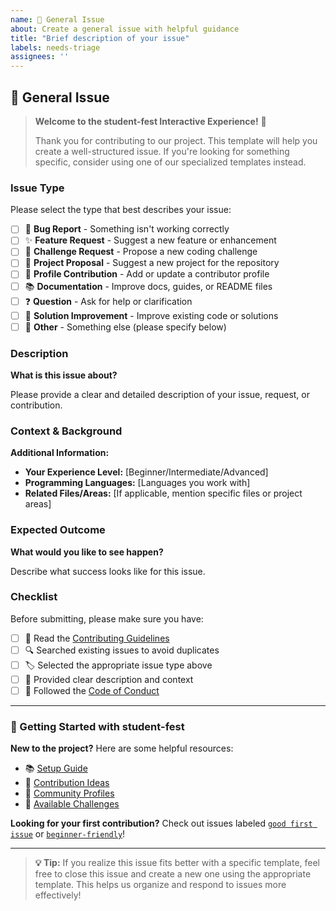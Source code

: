 ```yaml
---
name: 📝 General Issue
about: Create a general issue with helpful guidance
title: "Brief description of your issue"
labels: needs-triage
assignees: ''
---
```


## 📝 General Issue

> **Welcome to the student-fest Interactive Experience!** 🎉
> 
> Thank you for contributing to our project. This template will help you create a well-structured issue.
> If you're looking for something specific, consider using one of our specialized templates instead.

### Issue Type

Please select the type that best describes your issue:

- [ ] 🐛 **Bug Report** - Something isn't working correctly
- [ ] ✨ **Feature Request** - Suggest a new feature or enhancement
- [ ] 🧩 **Challenge Request** - Propose a new coding challenge
- [ ] 🚀 **Project Proposal** - Suggest a new project for the repository
- [ ] 👤 **Profile Contribution** - Add or update a contributor profile
- [ ] 📚 **Documentation** - Improve docs, guides, or README files
- [ ] ❓ **Question** - Ask for help or clarification
- [ ] 🔧 **Solution Improvement** - Improve existing code or solutions
- [ ] 🎯 **Other** - Something else (please specify below)

### Description

**What is this issue about?**

Please provide a clear and detailed description of your issue, request, or contribution.

### Context & Background

**Additional Information:**

- **Your Experience Level:** [Beginner/Intermediate/Advanced]
- **Programming Languages:** [Languages you work with]
- **Related Files/Areas:** [If applicable, mention specific files or project areas]

### Expected Outcome

**What would you like to see happen?**

Describe what success looks like for this issue.

### Checklist

Before submitting, please make sure you have:

- [ ] 📖 Read the [Contributing Guidelines](https://github.com/sehmaluva/student-fest/blob/main/CONTRIBUTING.md)
- [ ] 🔍 Searched existing issues to avoid duplicates
- [ ] 🏷️ Selected the appropriate issue type above
- [ ] 📝 Provided clear description and context
- [ ] 🎯 Followed the [Code of Conduct](https://github.com/sehmaluva/student-fest/blob/main/CODE_OF_CONDUCT.md)

---

### 🚀 Getting Started with student-fest

**New to the project?** Here are some helpful resources:

- 📚 [Setup Guide](https://github.com/sehmaluva/student-fest/blob/main/docs/guides/SETUP.md)
- 🎯 [Contribution Ideas](https://github.com/sehmaluva/student-fest/blob/main/README.md#-choose-your-adventure)
- 👥 [Community Profiles](https://github.com/sehmaluva/student-fest/tree/main/profiles)
- 🧩 [Available Challenges](https://github.com/sehmaluva/student-fest/tree/main/challenges)

**Looking for your first contribution?** 
Check out issues labeled [`good first issue`](https://github.com/sehmaluva/student-fest/labels/good%20first%20issue) or [`beginner-friendly`](https://github.com/sehmaluva/student-fest/labels/beginner-friendly)!

---

> **💡 Tip:** If you realize this issue fits better with a specific template, feel free to close this issue and create a new one using the appropriate template. This helps us organize and respond to issues more effectively!